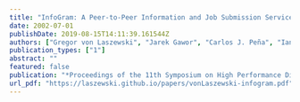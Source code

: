 ```yaml
---
title: "InfoGram: A Peer-to-Peer Information and Job Submission Service"
date: 2002-07-01
publishDate: 2019-08-15T14:11:39.161544Z
authors: ["Gregor von Laszewski", "Jarek Gawor", "Carlos J. Peña", "Ian Foster"]
publication_types: ["1"]
abstract: ""
featured: false
publication: "*Proceedings of the 11th Symposium on High Performance Distributed Computing*"
url_pdf: "https://laszewski.github.io/papers/vonLaszewski-infogram.pdf"
---
```


